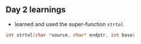 ## Day 2 learnings
- learned and used the super-function `strtol`

```c
int strtol(char *source, char* endptr, int base)
```
